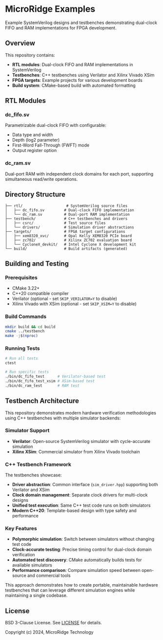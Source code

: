 # MicroRidge Examples

Example SystemVerilog designs and testbenches demonstrating dual-clock FIFO and RAM implementations for FPGA development.

## Overview

This repository contains:
- **RTL modules**: Dual-clock FIFO and RAM implementations in SystemVerilog
- **Testbenches**: C++ testbenches using Verilator and Xilinx Vivado XSim
- **FPGA targets**: Example projects for various development boards
- **Build system**: CMake-based build with automated formatting

## RTL Modules

### dc_fifo.sv
Parametrizable dual-clock FIFO with configurable:
- Data type and width
- Depth (log2 parameter)
- First-Word Fall-Through (FWFT) mode
- Output register option

### dc_ram.sv  
Dual-port RAM with independent clock domains for each port, supporting simultaneous read/write operations.

## Directory Structure

```
├── rtl/                    # SystemVerilog source files
│   ├── dc_fifo.sv         # Dual-clock FIFO implementation
│   └── dc_ram.sv          # Dual-port RAM implementation
├── testbench/             # C++ testbenches and drivers
│   ├── csrc/              # Test source files
│   └── drivers/           # Simulation driver abstractions
├── targets/               # FPGA target configurations
│   ├── xem8320_xvc/       # Opal Kelly XEM8320 PCIe board
│   ├── zc702/             # Xilinx ZC702 evaluation board
│   └── CycloneX_devkit/   # Intel Cyclone X development kit
└── build/                 # Build artifacts (generated)
```

## Building and Testing

### Prerequisites
- CMake 3.22+
- C++20 compatible compiler
- Verilator (optional - set `SKIP_VERILATOR=Y` to disable)
- Xilinx Vivado with XSim (optional - set `SKIP_XSIM=Y` to disable)

### Build Commands

```bash
mkdir build && cd build
cmake ../testbench
make -j$(nproc)
```

### Running Tests

```bash
# Run all tests
ctest

# Run specific tests
./bin/dc_fifo_test      # Verilator-based test
./bin/dc_fifo_test_xsim # XSim-based test
./bin/dc_ram_test       # RAM test
```

## Testbench Architecture

This repository demonstrates modern hardware verification methodologies using C++ testbenches with multiple simulator backends:

### Simulator Support
- **Verilator**: Open-source SystemVerilog simulator with cycle-accurate simulation
- **Xilinx XSim**: Commercial simulator from Xilinx Vivado toolchain

### C++ Testbench Framework
The testbenches showcase:
- **Driver abstraction**: Common interface (`sim_driver.hpp`) supporting both Verilator and XSim
- **Clock domain management**: Separate clock drivers for multi-clock designs
- **Unified test execution**: Same C++ test code runs on both simulators
- **Modern C++20**: Template-based design with type safety and performance

### Key Features
- **Polymorphic simulation**: Switch between simulators without changing test code
- **Clock-accurate testing**: Precise timing control for dual-clock domain verification
- **Automated test discovery**: CMake automatically builds tests for available simulators
- **Performance comparison**: Compare simulation speed between open-source and commercial tools

This approach demonstrates how to create portable, maintainable hardware testbenches that can leverage different simulation engines while maintaining a single codebase.

## License

BSD 3-Clause License. See [LICENSE](LICENSE) for details.

Copyright (c) 2024, MicroRidge Technology
